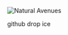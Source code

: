 ![Natural Avenues](https://www.rogerdean.com/wp-content/uploads/2019/06/NaturalAvenues.jpg)

github drop ice
